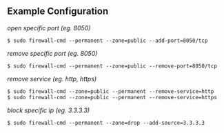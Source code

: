 ## Example Configuration
_open specific port (eg. 8050)_
```
$ sudo firewall-cmd --permanent --zone=public --add-port=8050/tcp
```
_remove specific port (eg. 8050)_
```
$ sudo firewall-cmd --permanent --zone=public --remove-port=8050/tcp
```
_remove service (eg. http, https)_
```
$ sudo firewall-cmd --zone=public --permanent --remove-service=http
$ sudo firewall-cmd --zone=public --permanent --remove-service=https
```
_block specific ip (eg. 3.3.3.3)_
```
$ sudo firewall-cmd --permanent --zone=drop --add-source=3.3.3.3
```